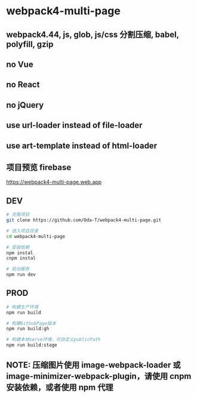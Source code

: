 # webpack4-multi-page

## webpack4.44, js, glob, js/css 分割压缩, babel, polyfill, gzip

## no Vue

## no React

## no jQuery

## use url-loader instead of file-loader

## use art-template instead of html-loader

## 项目预览 firebase

https://webpack4-multi-page.web.app

## DEV

```bash
# 克隆项目
git clone https://github.com/Oda-T/webpack4-multi-page.git

# 进入项目目录
cd webpack4-multi-page

# 安装依赖
npm instal
cnpm instal

# 启动服务
npm run dev
```

## PROD

```bash
# 构建生产环境
npm run build

# 构建GithubPage版本
npm run build:gh

# 构建本地serve环境，可自定义publicPath
npm run build:stage
```

## NOTE: 压缩图片使用 image-webpack-loader 或 image-minimizer-webpack-plugin，请使用 cnpm 安装依赖，或者使用 npm 代理
